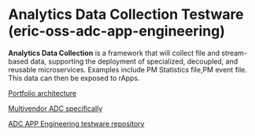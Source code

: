 #  Analytics Data Collection Testware (eric-oss-adc-app-engineering)


**Analytics Data Collection** is a framework that will collect file and stream-based data, supporting the deployment of specialized, decoupled, and reusable microservices. Examples include PM Statistics file,PM event file. This data can then be exposed to rApps.


[Portfolio architecture](https://oss-architecture.seli.wh.rnd.internal.ericsson.com/)

[Multivendor ADC specifically](https://oss-architecture.seli.wh.rnd.internal.ericsson.com/domains/current/data-management-and-ingest/multivendor-adc.html)

[ADC APP Engineering testware repository](https://gerrit.ericsson.se/plugins/gitiles/OSS/com.ericsson.oss.appEngineering/eric-oss-adc-app-engineering)